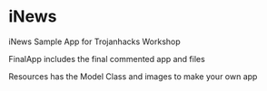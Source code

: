 # iNews
iNews Sample App for Trojanhacks Workshop


FinalApp includes the final commented app and files


Resources has the Model Class and images to make your own app
